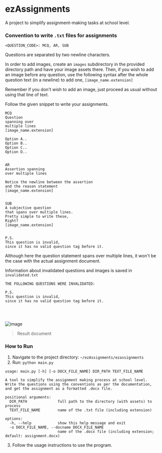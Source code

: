 # ezAssignments

A project to simplify assignment-making tasks at school level.

### Convention to write `.txt` files for assignments
`<QUESTION_CODE>: MCQ, AR, SUB`

Questions are separated by two newline characters.

In order to add images, create an `images` subdirectory in the provided directory path
and have your image assets there. Then, if you wish to add an image before any question, 
use the following syntax after the whole question text (in a newline) to add one, `[image_name.extension]`

Remember if you don't wish to add an image, just proceed as usual without using that line of text.

Follow the given snippet to write your assignments.

```commandline
MCQ
Question 
spanning over
multiple lines
[image_name.extension]

Option A..
Option B..
Option C..
Option D..


AR
Assertion spanning 
over multiple lines

Notice the newline between the assertion
and the reason statement
[image_name.extension]


SUB
A subjective question
that spans over multiple lines.
Pretty simple to write these,
Right?
[image_name.extension]


P.S.
This question is invalid,
since it has no valid question tag before it.
```

Although here the question statement spans over multiple lines, it won't be the case with the actual assignment document.

Information about invalidated questions and images is saved in `invalidated.txt`

```commandline
THE FOLLOWING QUESTIONS WERE INVALIDATED:

P.S.
This question is invalid,
since it has no valid question tag before it.


```

<br>

![image](https://github.com/TERNION-1121/ezAssignments/assets/97667653/1ce59e3c-e5f5-4964-bff3-3be6bdeacf2f)

> Result document

### How to Run

1. Navigate to the project directory:
`~/ezAssignments/ezassignments`
2. Run: `python main.py`
```commandline
usage: main.py [-h] [-o DOCX_FILE_NAME] DIR_PATH TEXT_FILE_NAME

A tool to simplify the assignment making process at school level. 
Write the questions using the conventions as per the documentation, 
and get the assignment as a formatted .docx file.     

positional arguments:
  DIR_PATH              full path to the directory (with assets) to process
  TEXT_FILE_NAME        name of the .txt file (including extension)

options:
  -h, --help            show this help message and exit
  -o DOCX_FILE_NAME, --docname DOCX_FILE_NAME
                        name of the .docx file (including extension; default: assignment.docx)
```

3. Follow the usage instructions to use the program.
